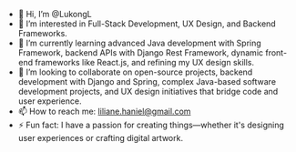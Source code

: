 - 👋 Hi, I’m @LukongL
- 👀 I’m interested in Full-Stack Development, UX Design, and Backend Frameworks.
- 🌱 I’m currently learning advanced Java development with Spring Framework, backend APIs with Django Rest Framework, dynamic front-end frameworks like React.js, and refining my UX design skills.
- 💞️ I’m looking to collaborate on open-source projects, backend development with Django and Spring, complex Java-based software development projects, and UX design initiatives that bridge code and user experience.
- 📫 How to reach me: liliane.haniel@gmail.com
- ⚡ Fun fact: I have a passion for creating things—whether it's designing user experiences or crafting digital artwork.

<!---
LukongL/LukongL is a ✨ special ✨ repository because its `README.md` (this file) appears on your GitHub profile.
You can click the Preview link to take a look at your changes.
--->
